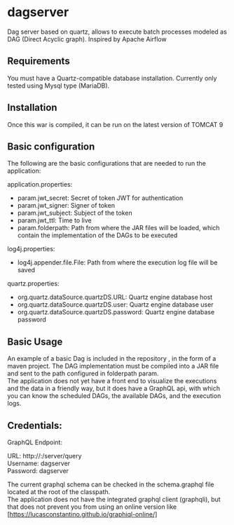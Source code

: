 # dagserver
Dag server based on quartz, allows to execute batch processes modeled as DAG (Direct Acyclic graph). Inspired by Apache Airflow

## Requirements

You must have a Quartz-compatible database installation. Currently only tested using Mysql type (MariaDB).

## Installation

Once this war is compiled, it can be run on the latest version of TOMCAT 9

## Basic configuration

The following are the basic configurations that are needed to run the application:

application.properties:  
- param.jwt_secret: Secret of token JWT for authentication  
- param.jwt_signer: Signer of token  
- param.jwt_subject: Subject of the token  
- param.jwt_ttl: Time to live  
- param.folderpath: Path from where the JAR files will be loaded, which contain the implementation of the DAGs to be executed  
	  
log4j.properties:  
- log4j.appender.file.File: Path from where the execution log file will be saved  
	
	
quartz.properties:  
- org.quartz.dataSource.quartzDS.URL: Quartz engine database host  
- org.quartz.dataSource.quartzDS.user: Quartz engine database user  
- org.quartz.dataSource.quartzDS.password: Quartz engine database password  
	
## Basic Usage

An example of a basic Dag is included in the repository , in the form of a maven project. The DAG implementation must be compiled into a JAR file and sent to the path configured in folderpath param.  
The application does not yet have a front end to visualize the executions and the data in a friendly way, but it does have a GraphQL api, with which you can know the scheduled DAGs, the available DAGs, and the execution logs.  

## Credentials:

GraphQL Endpoint:  
  
URL: http://<serverhost>:<serverport>/server/query  
Username: dagserver  
Password: dagserver  
  
The current graphql schema can be checked in the schema.graphql file located at the root of the classpath.  
The application does not have the integrated graphql client (graphqli), but that does not prevent you from using an online version like [https://lucasconstantino.github.io/graphiql-online/] 
